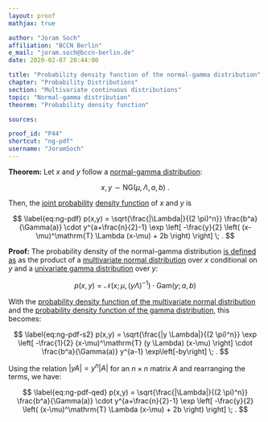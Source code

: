 ```yaml
---
layout: proof
mathjax: true

author: "Joram Soch"
affiliation: "BCCN Berlin"
e_mail: "joram.soch@bccn-berlin.de"
date: 2020-02-07 20:44:00

title: "Probability density function of the normal-gamma distribution"
chapter: "Probability Distributions"
section: "Multivariate continuous distributions"
topic: "Normal-gamma distribution"
theorem: "Probability density function"

sources:

proof_id: "P44"
shortcut: "ng-pdf"
username: "JoramSoch"
---
```



**Theorem:** Let $x$ and $y$ follow a [normal-gamma distribution](/D/ng):

$$ \label{eq:ng}
x,y \sim \mathrm{NG}(\mu, \Lambda, a, b) \; .
$$

Then, the [joint probability](/D/jp) [density function](/D/pdf) of $x$ and $y$ is

$$ \label{eq:ng-pdf}
p(x,y) = \sqrt{\frac{|\Lambda|}{(2 \pi)^n}} \frac{b^a}{\Gamma(a)} \cdot y^{a+\frac{n}{2}-1} \exp \left[ -\frac{y}{2} \left( (x-\mu)^\mathrm{T} \Lambda (x-\mu) + 2b \right) \right] \; .
$$


**Proof:** The probability density of the normal-gamma distribution [is defined as](/D/ng) as the product of a [multivariate normal distribution](/D/mvn) over $x$ conditional on $y$ and a [univariate gamma distribution](/D/gam) over $y$:

$$ \label{eq:ng-pdf-w1}
p(x,y) = \mathcal{N}(x; \mu, (y \Lambda)^{-1}) \cdot \mathrm{Gam}(y; a, b)
$$

With the [probability density function of the multivariate normal distribution](/P/mvn-pdf) and the [probability density function of the gamma distribution](/P/gam-pdf), this becomes:

$$ \label{eq:ng-pdf-s2}
p(x,y) = \sqrt{\frac{|y \Lambda|}{(2 \pi)^n}} \exp \left[ -\frac{1}{2} (x-\mu)^\mathrm{T} (y \Lambda) (x-\mu) \right] \cdot \frac{b^a}{\Gamma(a)} y^{a-1} \exp\left[-by\right] \; .
$$

Using the relation $\lvert y A \rvert = y^n \lvert A \rvert$ for an $n \times n$ matrix $A$ and rearranging the terms, we have:

$$ \label{eq:ng-pdf-qed}
p(x,y) = \sqrt{\frac{|\Lambda|}{(2 \pi)^n}} \frac{b^a}{\Gamma(a)} \cdot y^{a+\frac{n}{2}-1} \exp \left[ -\frac{y}{2} \left( (x-\mu)^\mathrm{T} \Lambda (x-\mu) + 2b \right) \right] \; .
$$